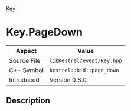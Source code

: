 [Key](index.md)
# Key.PageDown
| Aspect | Value |
| --- | --- |
| Source File | `libKestrel/event/key.hpp` |
| C++ Symbol | `kestrel::hid::page_down` |
| Introduced | Version 0.8.0 |
## Description
